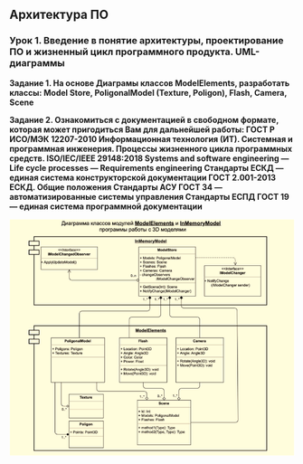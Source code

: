## Архитектура ПО
### Урок 1. Введение в понятие архитектуры, проектирование ПО и жизненный цикл программного продукта. UML-диаграммы

**Задание 1. На основе Диаграмы классов ModelElements, разработать классы: Model Store, PoligonalModel (Texture, Poligon), Flash, Camera, Scene**

**Задание 2. Ознакомиться с документацией в свободном формате, которая может пригодиться Вам для дальнейшей работы:
ГОСТ Р ИСО/МЭК 12207-2010 Информационная технология (ИТ). Системная и программная инженерия. Процессы жизненного цикла программных средств.
ISO/IEC/IEEE 29148:2018 Systems and software engineering — Life cycle processes — Requirements engineering
Стандарты ЕСКД — единая система конструкторской документации
ГОСТ 2.001-2013 ЕСКД. Общие положения
Стандарты АСУ ГОСТ 34 — автоматизированные системы управления
Стандарты ЕСПД ГОСТ 19 — единая система программной документации**

![Диаграмы классов ModelElements](img/ModelElements.png "ModelElements")
